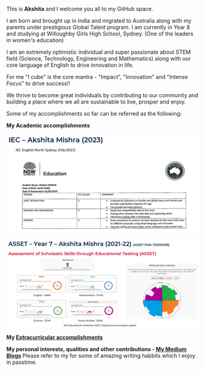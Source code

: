 
This is **Akshita** and I welcome you all to my GitHub space. 

I am born and brought up in India and migrated to Australia along with my parents under prestigious Global Talent program. I am currently in Year 8 and studying at Willoughby Girls High School, Sydney. (One of the leaders in women's education)

I am an extremely optimistic individual and super passionate about STEM field (Science, Technology, Engineering and Mathematics) along with our core language of English to drive innovation in life.

For me "I cube" is the core mantra - "Impact", "Innovation" and "Intense Focus" to drive success!!

We thrive to become great individuals by contributing to our community and building a place where we all are sustainable to live, prosper and enjoy.

Some of my accomplishments so far can be referred as the following:

**My Academic accomplishments**

![Akshita_AEC](https://github.com/akshita001/akshita001/blob/main/images/Akshita_IEC_Feb2023.png)

![Akshita_ASSET](https://github.com/akshita001/akshita001/blob/main/images/Akshita_ASSET_2021-22.png)


**My [Extracurricular accomplishments](https://github.com/akshita001/ProfileSummary/blob/main/02_Extracurricular_Activities/ReadMe.Md)**


**My personal interests, qualities and other contributions - [My Medium Blogs](https://mishra-akszita.medium.com/)** Please refer to my for some of amazing writing habbits which I enjoy in passtime.


<!--
**akshita001/akshita001** is a ✨ _special_ ✨ repository because its `README.md` (this file) appears on your GitHub profile.

Here are some ideas to get you started:

- 🔭 I’m currently working on ...
- 🌱 I’m currently learning ...
- 👯 I’m looking to collaborate on ...
- 🤔 I’m looking for help with ...
- 💬 Ask me about ...
- 📫 How to reach me: ...
- 😄 Pronouns: ...
- ⚡ Fun fact: ...
- ### Hi Everybody 👋 This is Akshita's Den!!
-->
